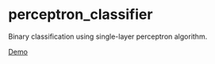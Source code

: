 # perceptron_classifier
Binary classification using single-layer perceptron algorithm.

[Demo](https://olivergtz.github.io/perceptron_classifier/)
